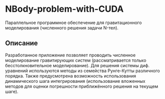 # NBody-problem-with-CUDA
Параллельное программное обеспечение для гравитационного моделирования (численного решения задачи N-тел).
## Описание
Разработанное приложение позволяет проводить численное моделирование гравитирующих систем (рассматривается только бесстолкновительное моделирование). Для решения системы диф. уравнений используются методы из семейства Рунге-Кутты различного порядка. Также предусмотрена возможность использования динамического шага интегрирования (использование вложенных методов для оценки погрешности приближённого решения на текущем шаге).
